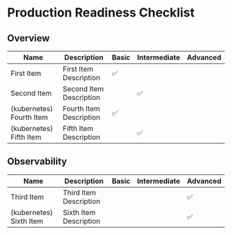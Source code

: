# Production Readiness Checklist
## Overview

| Name | Description | Basic | Intermediate | Advanced |
|------|-------------|-------| ------------ | -------- |
| First Item | First Item Description | ✅ |  |  |
| Second Item | Second Item Description |  | ✅ |  |
| (kubernetes) Fourth Item | Fourth Item Description | ✅ |  |  |
| (kubernetes) Fifth Item | Fifth Item Description |  | ✅ |  |

## Observability

| Name | Description | Basic | Intermediate | Advanced |
|------|-------------|-------| ------------ | -------- |
| Third Item | Third Item Description |  |  | ✅ |
| (kubernetes) Sixth Item | Sixth Item Description |  |  | ✅ |

